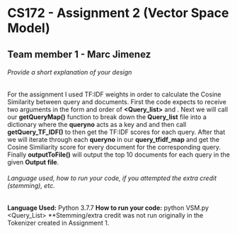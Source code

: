 # CS172 - Assignment 2 (Vector Space Model)

## Team member 1 - Marc Jimenez

###### Provide a short explanation of your design
For the assignment I used TF:IDF weights in order to calculate the Cosine Similarity between query and documents. First the code expects to receive two arguments in the form and order of **<Query_list>** and **<Output file>**. Next we will call our  **getQueryMap()** function to break down the **Query_list** file into a dictionary where the **queryno** acts as a key and and then call **getQuery_TF_IDF()** to then get the TF:IDF scores for each query. After that we will iterate through each **queryno** in our **query_tfidf_map** and get the Cosine Similiarity score for every document for the corresponding query. Finally **outputToFile()** will output the top 10 documents for each query in the given **Output file**. 
  
###### Language used, how to run your code, if you attempted the extra credit (stemming), etc. 
  
**Language Used:** Python 3.7.7
**How to run your code:** python VSM.py <Query_List> <Results File>
**Stemming/extra credit was not run originally in the Tokenizer created in Assignment 1.

